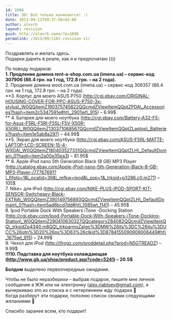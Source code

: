 ```yaml
---
id: 1696
title: 30! Всё только начинается! :)
date: 2013-09-11T09:37:56+02:00
author: alexrb
layout: revision
guid: http://alexrb.name/?p=1696
permalink: /2013/09/1181-revision-v1/
---
```

Поздравлять и желать здесь.  
Подарки дарить в реале, как я и предпочитаю ))))

По поводу подарков:  
**1. Продление домена rent-a-shop.com.ua (imena.ua) &#8211; сервис-код 307906 (86.4 грн. на 1 год, 172.8 грн. &#8211; на 2 года).**  
2. Продение домена woot.com.ua (imena.ua) &#8211; сервис-код 308357 (86.4 грн. на 1 год, 172.8 грн. &#8211; на 2 года).  
**3. Корпус для моего ASUS P750 (http://cgi.ebay.com/ORIGINAL-HOUSING-COVER-FOR-PPC-ASUS-P750-3x-stylus\_W0QQitemZ190375745822QQcmdZViewItemQQptZPDA\_Accessories?hash=item2c5347591e#ht\_2901wt\_915) &#8211; 6.99$  
** 4. Батарея для моего ноутбука (http://cgi.ebay.com/Battery-A32-F5-for-Asus-F5RL-F5RI-F5SL-F5V-X50R-X50RL\_W0QQitemZ130371068567QQcmdZViewItemQQptZLaptop\_Batteries?hash=item1e5ab8a297) &#8211; 44.99$  
**5. Экран для моего ноутбука (http://cgi.ebay.com/ASUS-F5RL-MATTE-LAPTOP-LCD-SCREEN-15-4-WXGA\_W0QQitemZ180403527331QQcmdZViewItemQQptZLH\_DefaultDomain_0?hash=item2a00e35ea3) &#8211; 81.95$  
** 6. Apple iPod nano 5th Generation Black (8 GB) MP3 Player (http://catalog.ebay.com/Apple-iPod-nano-5th-Generation-Black-8-GB-MP3-Player-/77767691?\_fifpts=1&\_pcatid=39&\_refkw=ipod&\_sop=1&_trksid=p3286.c0.m271) &#8211; 105$  
7. Nike+ для iPod (http://cgi.ebay.com/NIKE-PLUS-iPOD-SPORT-KIT-SENSOR-Switcheasy-Black-EXTRA\_W0QQitemZ390149756893QQcmdZViewItemQQptZLH\_DefaultDomain\_0?hash=item5ad6bcd7dd#ht\_1085wt_1141) &#8211; 45.95$  
8. Ipod Portable Dock With Speakers iTone -Docking Station (http://cgi.ebay.com/Ipod-Portable-Dock-With-Speakers-iTone-Docking-Station\_W0QQitemZ290410630327QQcategoryZ84082QQcmdZViewItemQQ\_trksidZp4340.m8QQ\_trkparmsZalgo%3DMW%26its%3DC%26itu%3DUCC%26otn%3D20%26ps%3D63%26clkid%3D8784155090909006449#ht\_1675wt_915) &#8211; 24.99$  
9. Чехол для iPod (http://ifrogz.com/proddetail.php?prod=N5GTREADZ) &#8211; 9.99$  
**!!!10. Подставка для ноутбука охлаждающая (http://www.gb.ua/shop/product.asp?code=5241) &#8211; 20.5$**

**Болдом** выделено первоочередные ожидания.

Чтобы не было неразберихи &#8211; выбрав подарок, пишите мне личное сообщение в ЖЖ или на электронку (alex.riabtsev@gmail.com), я вычеркиваю это из списка и с нетерпением жду подарка 🙂  
Когда разберут эти подарки, пополню список своими следующими желаниями 🙂

Спасибо заранее всем, кто подарит!